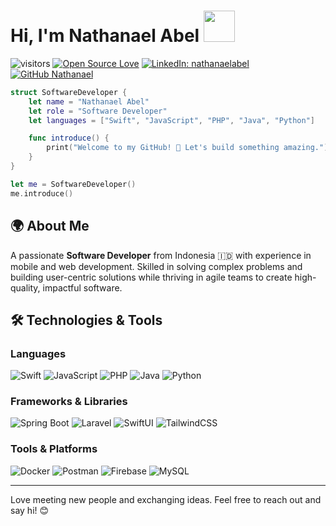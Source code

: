 # Hi, I'm Nathanael Abel <img src="https://media.giphy.com/media/mGcNjsfWAjY5AEZNw6/giphy.gif" width="50">

![visitors](https://visitor-badge.laobi.icu/badge?page_id=nathanaelabel.nathanaelabel)
[![Open Source Love](https://badges.frapsoft.com/os/v1/open-source.svg?v=102)](https://github.com/ellerbrock/open-source-badge/)
[![LinkedIn: nathanaelabel](https://img.shields.io/badge/-nathanaelabel-blue?style=flat-square&logo=Linkedin&logoColor=white&link=https://www.linkedin.com/in/nathanaelabel/)](https://www.linkedin.com/in/nathanaelabel/)
[![GitHub Nathanael](https://img.shields.io/github/followers/nathanaelabel?label=follow&style=social)](https://github.com/nathanaelabel)

```swift
struct SoftwareDeveloper {
    let name = "Nathanael Abel"
    let role = "Software Developer"
    let languages = ["Swift", "JavaScript", "PHP", "Java", "Python"]

    func introduce() {
        print("Welcome to my GitHub! 🚀 Let's build something amazing.")
    }
}

let me = SoftwareDeveloper()
me.introduce()
```

## 🌍 About Me  
A passionate **Software Developer** from Indonesia 🇮🇩 with experience in mobile and web development. Skilled in solving complex problems and building user-centric solutions while thriving in agile teams to create high-quality, impactful software.

## 🛠️ Technologies & Tools

### **Languages**
![Swift](https://img.shields.io/badge/Swift-F05138?style=flat&logo=swift&logoColor=white)
![JavaScript](https://img.shields.io/badge/JavaScript-F7DF1E?style=flat&logo=javascript&logoColor=black)
![PHP](https://img.shields.io/badge/PHP-777BB4?style=flat&logo=php&logoColor=white)
![Java](https://img.shields.io/badge/Java-007396?style=flat&logo=openjdk&logoColor=white)
![Python](https://img.shields.io/badge/Python-3776AB?style=flat&logo=python&logoColor=white)

### **Frameworks & Libraries**
![Spring Boot](https://img.shields.io/badge/Spring%20Boot-6DB33F?style=flat&logo=springboot&logoColor=white)
![Laravel](https://img.shields.io/badge/Laravel-FF2D20?style=flat&logo=laravel&logoColor=white)
![SwiftUI](https://img.shields.io/badge/SwiftUI-3178C6?style=flat&logo=swift&logoColor=white)
![TailwindCSS](https://img.shields.io/badge/TailwindCSS-38B2AC?style=flat&logo=tailwindcss&logoColor=white)

### **Tools & Platforms**
![Docker](https://img.shields.io/badge/Docker-2496ED?style=flat&logo=docker&logoColor=white)
![Postman](https://img.shields.io/badge/Postman-FF6C37?style=flat&logo=postman&logoColor=white)
![Firebase](https://img.shields.io/badge/Firebase-FFCA28?style=flat&logo=firebase&logoColor=black)
![MySQL](https://img.shields.io/badge/MySQL-4479A1?style=flat&logo=mysql&logoColor=white)

---

Love meeting new people and exchanging ideas. Feel free to reach out and say hi! 😊
